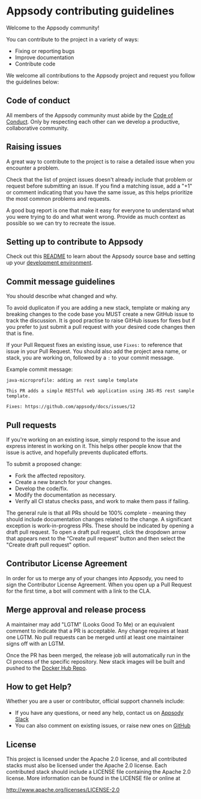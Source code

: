 # Appsody contributing guidelines

Welcome to the Appsody community!

You can contribute to the project in a variety of ways:
- Fixing or reporting bugs
- Improve documentation
- Contribute code

We welcome all contributions to the Appsody project and request you follow the guidelines below:

## Code of conduct

All members of the Appsody community must abide by the
[Code of Conduct](./CODE-OF-CONDUCT.md). Only by respecting each other can we
develop a productive, collaborative community.

## Raising issues

A great way to contribute to the project is to raise a detailed issue when you encounter a problem.

Check that the list of project issues doesn't already include that problem or request before submitting an issue. If you find a matching issue, add a "+1" or comment indicating that you have the same issue, as this helps prioritize the most common problems and requests.

A good bug report is one that make it easy for everyone to understand what you were trying to do and what went wrong. Provide as much context as possible so we can try to recreate the issue.

## Setting up to contribute to Appsody

Check out this
[README](https://github.com/appsody/README.md) to learn
about the Appsody source base and setting up your
[development environment](https://github.com/appsody/docs/docs/using-appsody/local-development).

## Commit message guidelines

You should describe what changed and why.

To avoid duplicaton if you are adding a new stack, template or making any breaking changes to the code base you MUST create a new GitHub issue to track the discussion. It is good practise to raise GitHub issues for fixes but if you prefer to just submit a pull request with your desired code changes then that is fine.

If your Pull Request fixes an existing issue, use `Fixes:` to reference that issue in your Pull Request. You should also add the project area name, or stack, you are working on, followed by a `:` to your commit message.

Example commit message:
```
java-microprofile: adding an rest sample template

This PR adds a simple RESTful web application using JAS-RS rest sample template.

Fixes: https://github.com/appsody/docs/issues/12
```

## Pull requests

If you're working on an existing issue, simply respond to the issue and express
interest in working on it. This helps other people know that the issue is
active, and hopefully prevents duplicated efforts.

To submit a proposed change:

- Fork the affected repository.
- Create a new branch for your changes.
- Develop the code/fix.
- Modify the documentation as necessary.
- Verify all CI status checks pass, and work to make them pass if failing.

The general rule is that all PRs should be 100% complete - meaning they should
include documentation changes related to the change. A
significant exception is work-in-progress PRs. These should be indicated by opening a draft pull request. To open a draft pull request, click the dropdown arrow that appears next to the “Create pull request” button and then select the "Create draft pull request" option.

## Contributor License Agreement

In order for us to merge any of your changes into Appsody, you need to sign the Contributor License Agreement. When you open up a Pull Request for the first time, a bot will comment with a link to the CLA.

## Merge approval and release process

A maintainer may add "LGTM" (Looks Good To Me) or an equivalent comment to indicate that a PR is acceptable. Any change requires at least one LGTM. No pull requests can be merged until at least one maintainer signs off with an LGTM.

Once the PR has been merged, the release job will automatically run in the CI process of the specific repository. New stack images will be built and pushed to the [Docker Hub Repo](https://hub.docker.com/u/appsody).

## How to get Help?

Whether you are a user or contributor, official support channels include:

- If you have any questions, or need any help, contact us on [Appsody Slack](http://slack.appsody.io/)
- You can also comment on existing issues, or raise new ones on [GitHub](https://github.com/appsody/docs/issues)

## License
This project is licensed under the Apache 2.0 license, and all contributed stacks must also be licensed under the Apache 2.0 license. Each contributed stack should include a LICENSE file containing the Apache 2.0 license. More information
can be found in the LICENSE file or online at

http://www.apache.org/licenses/LICENSE-2.0